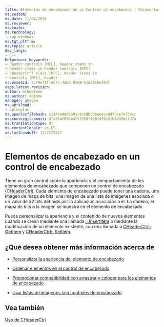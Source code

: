 ```yaml
---
title: Elementos de encabezado en un Control de encabezado | Documentos de Microsoft
ms.custom: 
ms.date: 11/04/2016
ms.reviewer: 
ms.suite: 
ms.technology:
- cpp-windows
ms.tgt_pltfrm: 
ms.topic: article
dev_langs:
- C++
helpviewer_keywords:
- header controls [MFC], header items in
- header items in header controls [MFC]
- CHeaderCtrl class [MFC], header items in
- controls [MFC], header
ms.assetid: ac79ef1f-a671-4ab2-93e9-b1aa016a48bf
caps.latest.revision: 
author: mikeblome
ms.author: mblome
manager: ghogen
ms.workload:
- cplusplus
ms.openlocfilehash: c2143a89d9b91c9c6db53beedce0875ee76f34cc
ms.sourcegitcommit: 8fa8fdf0fbb4f57950f1e8f4f9b81b4d39ec7d7a
ms.translationtype: MT
ms.contentlocale: es-ES
ms.lasthandoff: 12/21/2017
---
```

# <a name="header-items-in-a-header-control"></a>Elementos de encabezado en un control de encabezado
Tiene un gran control sobre la apariencia y el comportamiento de los elementos de encabezado que componen un control de encabezado ([CHeaderCtrl](../mfc/reference/cheaderctrl-class.md)). Cada elemento de encabezado puede tener una cadena, una imagen de mapa de bits, una imagen de una lista de imágenes asociada o un valor de 32 bits definido por la aplicación asociados a él. La cadena, el mapa de bits o la imagen se muestra en el elemento de encabezado.  
  
 Puede personalizar la apariencia y el contenido de nuevos elementos cuando se crean mediante una llamada [:: InsertItem](../mfc/reference/cheaderctrl-class.md#insertitem) o mediante la modificación de un elemento existente, con una llamada a [CHeaderCtrl:: GetItem](../mfc/reference/cheaderctrl-class.md#getitem) y [ CHeaderCtrl:: SetItem](../mfc/reference/cheaderctrl-class.md#setitem).  
  
## <a name="what-do-you-want-to-know-more-about"></a>¿Qué desea obtener más información acerca de  
  
-   [Personalizar la apariencia del elemento de encabezado](../mfc/customizing-the-header-item-s-appearance.md)  
  
-   [Ordenar elementos en el control de encabezado](../mfc/ordering-items-in-the-header-control.md)  
  
-   [Proporcionar compatibilidad con arrastrar y colocar para los elementos de encabezado](../mfc/providing-drag-and-drop-support-for-header-items.md)  
  
-   [Usar listas de imágenes con controles de encabezado](../mfc/using-image-lists-with-header-controls.md)  
  
## <a name="see-also"></a>Vea también  
 [Uso de CHeaderCtrl](../mfc/using-cheaderctrl.md)

